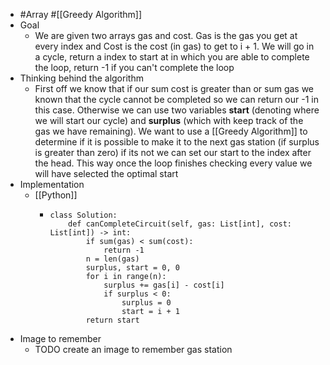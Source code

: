 - #Array #[[Greedy Algorithm]]
- Goal
	- We are given two arrays gas and cost. Gas is the gas you get at every index and Cost is the cost (in gas) to get to i +   1. We will go in a cycle, return a index to start at in which you are able to complete the loop, return -1 if you can't complete the loop
- Thinking behind the algorithm
	- First off we know that if our sum cost is greater than or sum gas we known that the cycle cannot be completed so we can return our -1 in this case. Otherwise we can use two variables **start** (denoting where we will start our cycle) and **surplus** (which with keep track of the gas we have remaining). We want to use a [[Greedy Algorithm]] to determine if it is possible to make it to the next gas station (if surplus is greater than zero) if its not we can set our start to the index after the head. This way once the loop finishes checking every value we will have selected the optimal start
- Implementation
	- [[Python]]
		- ```
		  class Solution:
		      def canCompleteCircuit(self, gas: List[int], cost: List[int]) -> int:
		          if sum(gas) < sum(cost):
		              return -1
		          n = len(gas)
		          surplus, start = 0, 0
		          for i in range(n):
		              surplus += gas[i] - cost[i]
		              if surplus < 0:
		                  surplus = 0
		                  start = i + 1
		          return start
		  ```
- Image to remember
	- TODO create an image to remember gas station